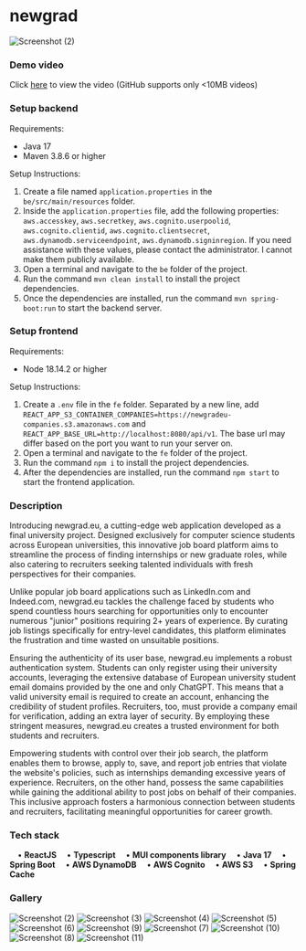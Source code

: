 # newgrad

![Screenshot (2)](https://github.com/frederyc/newgradeu-be/assets/64581539/26118aee-1e5f-4a44-9843-050d74064151)

### Demo video ###
Click [here](https://drive.google.com/file/d/1fOC2MQZAKTu9vJkHVtrPvnOhiAbHXiD5/view?usp=sharing) to view the video (GitHub supports only <10MB videos)

### Setup backend ###
Requirements:
- Java 17
- Maven 3.8.6 or higher

Setup Instructions:
1. Create a file named `application.properties` in the `be/src/main/resources` folder.
2. Inside the `application.properties` file, add the following properties: `aws.accesskey`, `aws.secretkey`, `aws.cognito.userpoolid`, `aws.cognito.clientid`, `aws.cognito.clientsecret`, `aws.dynamodb.serviceendpoint`, `aws.dynamodb.signinregion`. If you need assistance with these values, please contact the administrator. I cannot make them publicly available.
3. Open a terminal and navigate to the `be` folder of the project.
4. Run the command `mvn clean install` to install the project dependencies.
5. Once the dependencies are installed, run the command `mvn spring-boot:run` to start the backend server.

### Setup frontend ###
Requirements:
- Node 18.14.2 or higher

Setup Instructions:
1. Create a `.env` file in the `fe` folder. Separated by a new line, add `REACT_APP_S3_CONTAINER_COMPANIES=https://newgradeu-companies.s3.amazonaws.com` and `REACT_APP_BASE_URL=http://localhost:8080/api/v1`. The base url may differ based on the port you want to run your server on.
2. Open a terminal and navigate to the `fe` folder of the project.
3. Run the command `npm i` to install the project dependencies.
4. After the dependencies are installed, run the command `npm start` to start the frontend application.

### Description ###
Introducing newgrad.eu, a cutting-edge web application developed as a final university project. Designed exclusively for computer science students across European universities, this innovative job board platform aims to streamline the process of finding internships or new graduate roles, while also catering to recruiters seeking talented individuals with fresh perspectives for their companies.

Unlike popular job board applications such as LinkedIn.com and Indeed.com, newgrad.eu tackles the challenge faced by students who spend countless hours searching for opportunities only to encounter numerous "junior" positions requiring 2+ years of experience. By curating job listings specifically for entry-level candidates, this platform eliminates the frustration and time wasted on unsuitable positions.

Ensuring the authenticity of its user base, newgrad.eu implements a robust authentication system. Students can only register using their university accounts, leveraging the extensive database of European university student email domains provided by the one and only ChatGPT. This means that a valid university email is required to create an account, enhancing the credibility of student profiles. Recruiters, too, must provide a company email for verification, adding an extra layer of security. By employing these stringent measures, newgrad.eu creates a trusted environment for both students and recruiters.

Empowering students with control over their job search, the platform enables them to browse, apply to, save, and report job entries that violate the website's policies, such as internships demanding excessive years of experience. Recruiters, on the other hand, possess the same capabilities while gaining the additional ability to post jobs on behalf of their companies. This inclusive approach fosters a harmonious connection between students and recruiters, facilitating meaningful opportunities for career growth.

### Tech stack ###

&emsp;• **ReactJS**
&emsp;• **Typescript**
&emsp;• **MUI components library**
&emsp;• **Java 17**
&emsp;• **Spring Boot**
&emsp;• **AWS DynamoDB**
&emsp;• **AWS Cognito**
&emsp;• **AWS S3**
&emsp;• **Spring Cache**

### Gallery ###

![Screenshot (2)](https://github.com/frederyc/newgradeu-be/assets/64581539/26118aee-1e5f-4a44-9843-050d74064151)
![Screenshot (3)](https://github.com/frederyc/newgradeu-be/assets/64581539/87aa711b-449d-45d5-9a26-222f65c8b71d)
![Screenshot (4)](https://github.com/frederyc/newgradeu-be/assets/64581539/afb3aa1a-154e-4141-abeb-eef3c93a94c6)
![Screenshot (5)](https://github.com/frederyc/newgradeu-be/assets/64581539/15fc308d-c699-4e89-a53c-485426b6eb4d)
![Screenshot (6)](https://github.com/frederyc/newgradeu-be/assets/64581539/b1e6beec-29a5-42fc-9c7d-8e0ab97cfaa0)
![Screenshot (9)](https://github.com/frederyc/newgradeu-be/assets/64581539/3a229654-98da-4193-b674-9ca1f39ae519)
![Screenshot (7)](https://github.com/frederyc/newgradeu-be/assets/64581539/8c0c6793-ba20-46f6-89d6-f369923ecd6f)
![Screenshot (10)](https://github.com/frederyc/newgradeu-be/assets/64581539/778d6645-f20d-4102-afcd-3a5a4397fe72)
![Screenshot (8)](https://github.com/frederyc/newgradeu-be/assets/64581539/f9838756-93aa-4e38-b983-c92568d9709c)
![Screenshot (11)](https://github.com/frederyc/newgradeu-be/assets/64581539/5019177f-5016-4243-86dc-91ffea7ea4d3)
